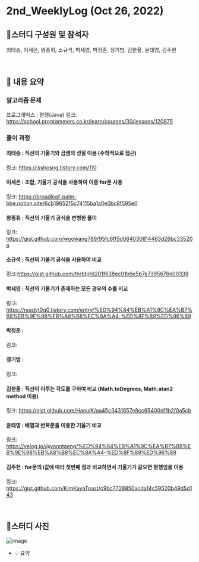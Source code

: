 # 2nd_WeeklyLog (Oct 26, 2022)

## 🔻**스터디 구성원 및 참석자**

최태승, 이세은, 왕종휘, 소규석, 박세영, 박정훈, 정기범, 김한울, 윤태영, 김주현

<br>

## 🔻 **내용 요약**

### 알고리즘 문제
프로그래머스 : 평행(Java)
링크: https://school.programmers.co.kr/learn/courses/30/lessons/120875


### 풀이 과정

#### 최태승 : 직선의 기울기와 곱셈의 성질 이용 (수학적으로 접근)
링크: https://isshosng.tistory.com/110

#### 이세은 : 조합, 기울기 공식을 사용하여 이중 for문 사용
링크: https://broadleaf-palm-bbe.notion.site/6cb1965215c74115ba1a0e0bc8f595e0

#### 왕종휘 : 직선의 기울기 공식을 변형한 풀이
링크: https://gist.github.com/woowang789/95fc8ff5d064030814463d26bc33520a

#### 소규석 : 직선의 기울기 공식을 사용하여 비교 
링크:https://gist.github.com/thrbtjr/d201f638ec01b6e5b7e7395676e00338

#### 박세영 : 직선의 기울기가 존재하는 모든 경우의 수를 비교
링크: https://readyt0g0.tistory.com/entry/%ED%94%84%EB%A1%9C%EA%B7%B8%EB%9E%98%EB%A8%B8%EC%8A%A4-%ED%8F%89%ED%96%89

#### 박정훈 : 
링크:

#### 정기범 : 
링크: 

#### 김한울 : 직선이 이루는 각도를 구하여 비교 (Math.toDegrees, Math.atan2 method 이용)   
링크: https://gist.github.com/HanulK/aa45c3431657e8cc65400df1b2f0a5cb

#### 윤태영 : 배열과 반복문을 이용한 기울기 비교
링크: https://velog.io/@yoontaeng/%ED%94%84%EB%A1%9C%EA%B7%B8%EB%9E%98%EB%A8%B8%EC%8A%A4-%ED%8F%89%ED%96%89

#### 김주현 : for문의 i값에 따라 첫번째 점과 비교하면서 기울기가 같으면 평행임을 이용
링크: https://gist.github.com/KimKayaToast/c9bc7728850acda14c59520b49d5d143


<br>

## 🔻**스터디 사진**
![image](https://user-images.githubusercontent.com/96964263/198456554-7f9e78c2-d6a1-4579-9751-035faa265113.png)



<aside>

 - 💡 요약
 

</aside>
